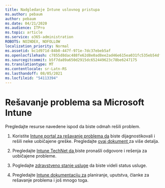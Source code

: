 ```yaml
---
title: Nadgledanje Intune uslovnog pristupa
ms.author: pebaum
author: pebaum
ms.date: 04/21/2020
ms.audience: ITPro
ms.topic: article
ms.service: o365-administration
ROBOTS: NOINDEX, NOFOLLOW
localization_priority: Normal
ms.assetid: bc1d971d-84b0-447f-971e-7dc37ebeb5af
ms.openlocfilehash: c7855d8dac488fe62d8e0ad8ee2ad46e615ea031fc535eb54dfde9512c8921ea
ms.sourcegitcommit: b5f7da89a650d2915dc652449623c78be6247175
ms.translationtype: MT
ms.contentlocale: sr-Latn-RS
ms.lasthandoff: 08/05/2021
ms.locfileid: "54113394"
---
```

# <a name="troubleshoot-issues-with-microsoft-intune"></a>Rešavanje problema sa Microsoft Intune

Pregledajte resurse navedene ispod da biste odmah rešili problem.
  
1. Koristite [Intune portal za rešavanje problema da](https://devicemanagement.microsoft.com/#blade/Microsoft_Intune_DeviceSettings/TroubleshootBlade) biste dijagnostikovali i rešili neke uobičajene greške. Pregledajte [ovaj dokument ](https://docs.microsoft.com/intune/help-desk-operators)za više detalja.
    
2. Pregledajte [Intune TechNet da ](https://social.technet.microsoft.com/forums/home?forum=microsoftintuneprod)biste pronašli odgovore i rešenja za uobičajene probleme.
    
3. Pogledajte [zdravstveno stanje usluge](https://portal.office.com/AdminPortal/Home#/servicehealth) da biste videli status usluge. 
    
4. Pregledajte [Intune dokumentaciju za](https://docs.microsoft.com/intune/) planiranje, uputstva, članke za rešavanje problema i još mnogo toga. 
    

